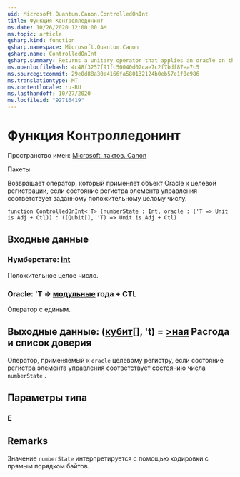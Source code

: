 ```yaml
---
uid: Microsoft.Quantum.Canon.ControlledOnInt
title: Функция Контролледонинт
ms.date: 10/26/2020 12:00:00 AM
ms.topic: article
qsharp.kind: function
qsharp.namespace: Microsoft.Quantum.Canon
qsharp.name: ControlledOnInt
qsharp.summary: Returns a unitary operator that applies an oracle on the target register if the control register state corresponds to a specified positive integer.
ms.openlocfilehash: 4c48f3257f91fc50040d02cae7c2f7bdf87ea7c5
ms.sourcegitcommit: 29e0d88a30e4166fa580132124b0eb57e1f0e986
ms.translationtype: MT
ms.contentlocale: ru-RU
ms.lasthandoff: 10/27/2020
ms.locfileid: "92716419"
---
```

# <a name="controlledonint-function"></a>Функция Контролледонинт

Пространство имен: [Microsoft. тактов. Canon](xref:Microsoft.Quantum.Canon)

Пакеты [](https://nuget.org/packages/)


Возвращает оператор, который применяет объект Oracle к целевой регистрации, если состояние регистра элемента управления соответствует заданному положительному целому числу.

```qsharp
function ControlledOnInt<'T> (numberState : Int, oracle : ('T => Unit is Adj + Ctl)) : ((Qubit[], 'T) => Unit is Adj + Ctl)
```


## <a name="input"></a>Входные данные

### <a name="numberstate--int"></a>Нумберстате: [int](xref:microsoft.quantum.lang-ref.int)

Положительное целое число.


### <a name="oracle--t--unit-adj--ctl"></a>Oracle: 'T => [модульные](xref:microsoft.quantum.lang-ref.unit) года + CTL

Оператор с единым.



## <a name="output--qubitt--unit-adj--ctl"></a>Выходные данные: ([кубит](xref:microsoft.quantum.lang-ref.qubit)[], 't) = [>ная](xref:microsoft.quantum.lang-ref.unit) Расгода и список доверия

Оператор, применяемый к `oracle` целевому регистру, если состояние регистра элемента управления соответствует состоянию числа `numberState` .

## <a name="type-parameters"></a>Параметры типа

### <a name="t"></a>Е



## <a name="remarks"></a>Remarks

Значение `numberState` интерпретируется с помощью кодировки с прямым порядком байтов.